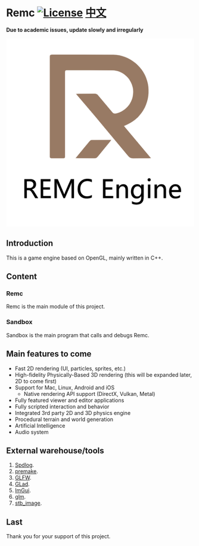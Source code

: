 # Remc [![License](https://img.shields.io/github/license/martin-zyb/Remc.svg)](https://github.com/martin-zyb/Remc/blob/master/LICENSE) [中文](https://github.com/martin-zyb/Remc/blob/main/README_CN.md)
  
**Due to academic issues, update slowly and irregularly**  

![REMC](/Resources/Branding/REMC_Logo.png?raw=true "REMC")

## Introduction
This is a game engine based on OpenGL, mainly written in C++.  
## Content
### Remc
Remc is the main module of this project.  
### Sandbox
Sandbox is the main program that calls and debugs Remc.  
## Main features to come
- Fast 2D rendering (UI, particles, sprites, etc.)
- High-fidelity Physically-Based 3D rendering (this will be expanded later, 2D to come first)
- Support for Mac, Linux, Android and iOS
    - Native rendering API support (DirectX, Vulkan, Metal)
- Fully featured viewer and editor applications
- Fully scripted interaction and behavior
- Integrated 3rd party 2D and 3D physics engine
- Procedural terrain and world generation
- Artificial Intelligence
- Audio system
## External warehouse/tools
1. [Spdlog](https://github.com/gabime/spdlog).  
2. [premake](https://github.com/premake).  
3. [GLFW](https://github.com/TheCherno/glfw).  
4. [GLad](https://github.com/dav1dde/glad-web).  
5. [ImGui](https://github.com/TheCherno/imgui).  
6. [glm](https://github.com/g-truc/glm).  
7. [stb_image](https://github.com/nothings/stb/blob/master/stb_image.h).  
## Last
Thank you for your support of this project.  
